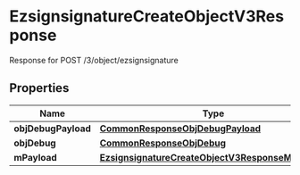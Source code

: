 

# EzsignsignatureCreateObjectV3Response

Response for POST /3/object/ezsignsignature

## Properties

| Name | Type | Description | Notes |
|------------ | ------------- | ------------- | -------------|
|**objDebugPayload** | [**CommonResponseObjDebugPayload**](CommonResponseObjDebugPayload.md) |  |  |
|**objDebug** | [**CommonResponseObjDebug**](CommonResponseObjDebug.md) |  |  [optional] |
|**mPayload** | [**EzsignsignatureCreateObjectV3ResponseMPayload**](EzsignsignatureCreateObjectV3ResponseMPayload.md) |  |  |



